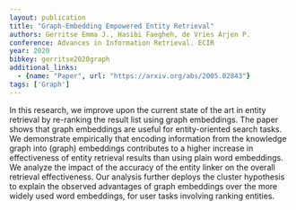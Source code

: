 ```yaml
---
layout: publication
title: "Graph-Embedding Empowered Entity Retrieval"
authors: Gerritse Emma J., Hasibi Faegheh, de Vries Arjen P.
conference: Advances in Information Retrieval. ECIR
year: 2020
bibkey: gerritse2020graph
additional_links:
  - {name: "Paper", url: "https://arxiv.org/abs/2005.02843"}
tags: ['Graph']
---
```

In this research, we improve upon the current state of the art in entity retrieval by re-ranking the result list using graph embeddings. The paper shows that graph embeddings are useful for entity-oriented search tasks. We demonstrate empirically that encoding information from the knowledge graph into (graph) embeddings contributes to a higher increase in effectiveness of entity retrieval results than using plain word embeddings. We analyze the impact of the accuracy of the entity linker on the overall retrieval effectiveness. Our analysis further deploys the cluster hypothesis to explain the observed advantages of graph embeddings over the more widely used word embeddings, for user tasks involving ranking entities.